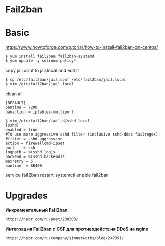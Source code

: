 Fail2ban
========

# Basic

https://www.howtoforge.com/tutorial/how-to-install-fail2ban-on-centos/

    $ yum install fail2ban fail2ban-systemd
    $ yum update -y selinux-policy*

copy jail.conf to jail.local and edit it

    $ cp /etc/fail2ban/jail.conf /etc/fail2ban/jail.local
    $ vim /etc/fail2ban/jail.local 

clean all 
```
[DEFAULT]
bantime = 7200
banaction = iptables-multiport
```


```
$ vim /etc/fail2ban/jail.d/sshd.local
[sshd]
enabled = true
#To use more aggressive sshd filter (inclusive sshd-ddos failregex):
#filter = sshd-aggressive
action = firewallcmd-ipset
port    = ssh
logpath = %(sshd_log)s
backend = %(sshd_backend)s
maxretry = 5
bantime  = 86400
```

service fail2ban restart 
systemctl enable fail2ban

# Upgrades

**Инкрементальный Fail2ban**

    https://habr.com/ru/post/238303/

**Интеграция Fail2ban с CSF для противодействия DDoS на nginx**

    https://habr.com/ru/company/simnetworks/blog/247391/


